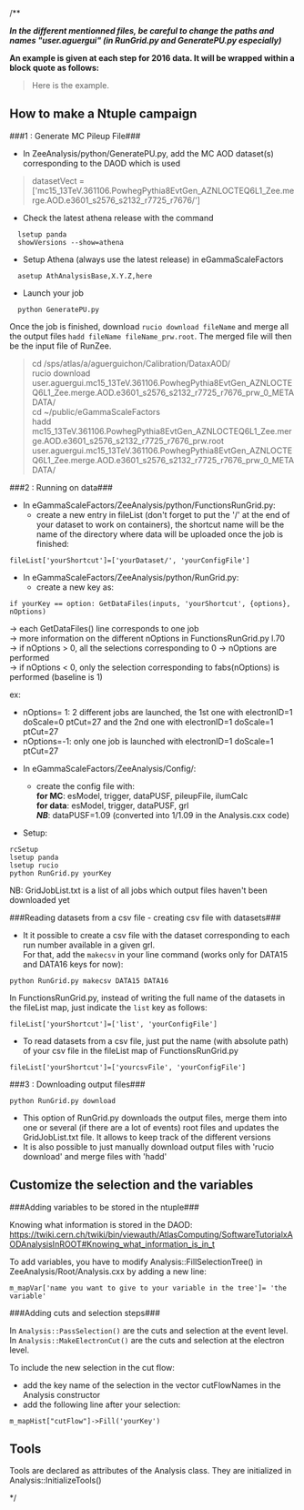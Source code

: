 /**

**_In the different mentionned files, be careful to change the paths and names "user.aguergui" (in RunGrid.py and GeneratePU.py especially)_**  

**An example is given at each step for 2016 data. It will be wrapped within a block quote as follows:**

> Here is the example.

How to make a Ntuple campaign
-----------------------------

###1 : Generate MC Pileup File###

- In ZeeAnalysis/python/GeneratePU.py, add the MC AOD dataset(s) corresponding to the DAOD which is used

> datasetVect = ['mc15_13TeV.361106.PowhegPythia8EvtGen_AZNLOCTEQ6L1_Zee.merge.AOD.e3601_s2576_s2132_r7725_r7676/']

- Check the latest athena release with the command 
```
  lsetup panda
  showVersions --show=athena
```
- Setup Athena (always use the latest release) in eGammaScaleFactors
```  
  asetup AthAnalysisBase,X.Y.Z,here 
```
- Launch your job
```  
  python GeneratePU.py
```

Once the job is finished, download `rucio download fileName` and merge all the output files `hadd fileName fileName_prw.root`. The merged file will then be the input file of RunZee.

> cd /sps/atlas/a/aguerguichon/Calibration/DataxAOD/  
> rucio download user.aguergui.mc15_13TeV.361106.PowhegPythia8EvtGen_AZNLOCTEQ6L1_Zee.merge.AOD.e3601_s2576_s2132_r7725_r7676_prw_0_METADATA/  
> cd ~/public/eGammaScaleFactors  
> hadd mc15_13TeV.361106.PowhegPythia8EvtGen_AZNLOCTEQ6L1_Zee.merge.AOD.e3601_s2576_s2132_r7725_r7676_prw.root  user.aguergui.mc15_13TeV.361106.PowhegPythia8EvtGen_AZNLOCTEQ6L1_Zee.merge.AOD.e3601_s2576_s2132_r7725_r7676_prw_0_METADATA/  

###2 : Running on data###

- In eGammaScaleFactors/ZeeAnalysis/python/FunctionsRunGrid.py:
   * create a new entry in fileList (don't forget to put the '/' at the end of your dataset to work on containers), the shortcut name will be the name of the directory where data will be uploaded once the job is finished: 
```
fileList['yourShortcut']=['yourDataset/', 'yourConfigFile']
```
 
- In eGammaScaleFactors/ZeeAnalysis/python/RunGrid.py:
   * create a new key as: 
```
if yourKey == option: GetDataFiles(inputs, 'yourShortcut', {options}, nOptions)
```  
  -> each GetDataFiles() line corresponds to one job  
  -> more information on the different nOptions in FunctionsRunGrid.py l.70  
  -> if nOptions > 0, all the selections corresponding to 0 -> nOptions are performed  
  -> if nOptions < 0, only the selection corresponding to fabs(nOptions) is performed (baseline is 1)  

   ex: 
   * nOptions= 1: 2 different jobs are launched, the 1st one with electronID=1 doScale=0 ptCut=27 and the 2nd one with electronID=1 doScale=1 ptCut=27  
   * nOptions=-1: only one job is launched with electronID=1 doScale=1 ptCut=27

- In eGammaScaleFactors/ZeeAnalysis/Config/:
   * create the config file with:  
**for MC**: esModel, trigger, dataPUSF, pileupFile, ilumCalc  
**for data**: esModel, trigger, dataPUSF, grl  
**_NB_**: dataPUSF=1.09 (converted into 1/1.09 in the Analysis.cxx code)

- Setup: 
```
rcSetup 
lsetup panda
lsetup rucio
python RunGrid.py yourKey
```
  
NB: GridJobList.txt is a list of all jobs which output files haven't been downloaded yet

###Reading datasets from a csv file - creating csv file with datasets###

- It it possible to create a csv file with the dataset corresponding to each run number available in a given grl.  
For that, add the `makecsv` in your line command (works only for DATA15 and DATA16 keys for now):    
```
python RunGrid.py makecsv DATA15 DATA16
```  
In FunctionsRunGrid.py, instead of writing the full name of the datasets in the fileList map, just indicate the `list` key as follows:  
```
fileList['yourShortcut']=['list', 'yourConfigFile']
```
- To read datasets from a csv file, just put the name (with absolute path) of your csv file in the fileList map of FunctionsRunGrid.py
```
fileList['yourShortcut']=['yourcsvFile', 'yourConfigFile']
```


###3 : Downloading output files###

```
python RunGrid.py download
```
- This option of RunGrid.py downloads the output files, merge them into one or several (if there are a lot of events) root files and updates the GridJobList.txt file. It allows to keep track of the different versions
- It is also possible to just manually download output files with 'rucio download' and merge files with 'hadd'


Customize the selection and the variables
-------------------------------------------

###Adding variables to be stored in the ntuple###


Knowing what information is stored in the DAOD:
https://twiki.cern.ch/twiki/bin/viewauth/AtlasComputing/SoftwareTutorialxAODAnalysisInROOT#Knowing_what_information_is_in_t

To add variables, you have to modify Analysis::FillSelectionTree() in ZeeAnalysis/Root/Analysis.cxx by adding a new line:
```
m_mapVar['name you want to give to your variable in the tree']= 'the variable'
```

###Adding cuts and selection steps###

In `Analysis::PassSelection()` are the cuts and selection at the event level.  
In `Analysis::MakeElectronCut()` are the cuts and selection at the electron level.  

To include the new selection in the cut flow: 
- add the key name of the selection in the vector cutFlowNames in the Analysis constructor
- add the following line after your selection:
```
m_mapHist["cutFlow"]->Fill('yourKey')
```


Tools
-----

Tools are declared as attributes of the Analysis class. They are initialized in Analysis::InitializeTools()

*/